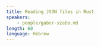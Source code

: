 ```yaml
---
title: Reading JSON files in Rust
speakers:
    - people/gabor-szabo.md
length: 60
language: Hebrew
---
```

